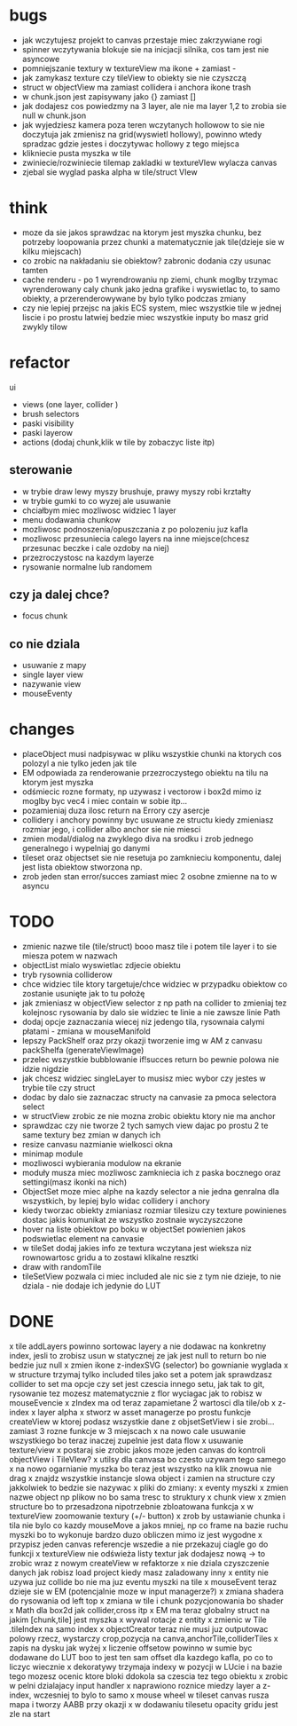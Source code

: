 # bugs

- jak wczytujesz projekt to canvas przestaje miec zakrzywiane rogi
- spinner wczytywania blokuje sie na inicjacji silnika, cos tam jest nie asyncowe
- pomniejszanie textury w textureView ma ikone + zamiast -
- jak zamykasz texture czy tileView to obiekty sie nie czyszczą
- struct w objectView ma zamiast collidera i anchora ikone trash
- w chunk.json jest zapisywany jako {} zamiast []
- jak dodajesz cos powiedzmy na 3 layer, ale nie ma layer 1,2 to zrobia sie null w chunk.json
- jak wyjedziesz kamera poza teren wczytanych hollowow to sie nie doczytuja jak zmienisz na grid(wyswietl hollowy), powinno wtedy spradzac gdzie jestes i doczytywac hollowy z tego miejsca
- klikniecie pusta myszka w tile
- zwiniecie/rozwiniecie tilemap zakladki w textureVIew wylacza canvas
- zjebal sie wyglad paska alpha w tile/struct VIew

# think

- moze da sie jakos sprawdzac na ktorym jest myszka chunku, bez potrzeby loopowania przez chunki a matematycznie jak tile(dzieje sie w kilku miejscach)
- co zrobic na nakładaniu sie obiektow? zabronic dodania czy usunac tamten
- cache renderu - po 1 wyrendrowaniu np ziemi, chunk moglby trzymac wyrenderowany caly chunk jako jedna grafike i wyswietlac to, to samo obiekty, a przerenderowywane by bylo tylko podczas zmiany
- czy nie lepiej przejsc na jakis ECS system, miec wszystkie tile w jednej liscie i po prostu latwiej bedzie miec wszystkie inputy bo masz grid zwykly tilow

# refactor

ui

- views (one layer, collider )
- brush selectors
- paski visibility
- paski layerow
- actions (dodaj chunk,klik w tile by zobaczyc liste itp)

## sterowanie

- w trybie draw lewy myszy brushuje, prawy myszy robi krztałty
- w trybie gumki to co wyzej ale usuwanie
- chciałbym miec mozliwosc widziec 1 layer
- menu dodawania chunkow
- mozliwosc podnoszenia/opuszczania z po polozeniu juz kafla
- mozliwosc przesuniecia calego layers na inne miejsce(chcesz przesunac beczke i cale ozdoby na niej)
- przezroczystosc na kazdym layerze
- rysowanie normalne lub randomem

## czy ja dalej chce?

- focus chunk

## co nie dziala

- usuwanie z mapy
- single layer view
- nazywanie view
- mouseEventy

# changes

- placeObject musi nadpisywac w pliku wszystkie chunki na ktorych cos polozyl a nie tylko jeden jak tile
- EM odpowiada za renderowanie przezroczystego obiektu na tilu na ktorym jest myszka
- odśmiecic rozne formaty, np uzywasz i vectorow i box2d mimo iz moglby byc vec4 i miec contain w sobie itp...
- pozamieniaj duza ilosc return na Errory czy asercje
- collidery i anchory powinny byc usuwane ze structu kiedy zmieniasz rozmiar jego, i collider albo anchor sie nie miesci
- zmien modal/dialog na zwyklego diva na srodku i zrob jednego generalnego i wypelniaj go danymi
- tileset oraz objectset sie nie resetuja po zamknieciu komponentu, dalej jest lista obiektow stworzona np.
- zrob jeden stan error/succes zamiast miec 2 osobne zmienne na to w asyncu

# TODO

- zmienic nazwe tile (tile/struct) booo masz tile i potem tile layer i to sie miesza potem w nazwach
- objectList mialo wyswietlac zdjecie obiektu
- tryb rysownia colliderow
- chce widziec tile ktory targetuje/chce widziec w przypadku obiektow co zostanie usunięte jak to tu położę
- jak zmieniasz w objectView selector z np path na collider to zmieniaj tez kolejnosc rysowania by dalo sie widziec te linie a nie zawsze linie Path
- dodaj opcje zaznaczania wiecej niz jedengo tila, rysownaia calymi płatami - zmiana w mouseManifold
- lepszy PackShelf oraz przy okazji tworzenie img w AM z canvasu packShelfa (generateViewImage)
- przelec wszystkie bubblowanie if!succes return bo pewnie polowa nie idzie nigdzie
- jak chcesz widziec singleLayer to musisz miec wybor czy jestes w trybie tile czy struct
- dodac by dalo sie zaznaczac structy na canvasie za pmoca selectora select
- w structView zrobic ze nie mozna zrobic obiektu ktory nie ma anchor
- sprawdzac czy nie tworze 2 tych samych view dajac po prostu 2 te same textury bez zmian w danych ich
- resize canvasu nazmianie wielkosci okna
- minimap module
- mozliwosci wybierania modulow na ekranie
- moduły musza miec mozliwosc zamkniecia ich z paska bocznego oraz settingi(masz ikonki na nich)
- ObjectSet moze miec alphe na kazdy selector a nie jedna genralna dla wszystkich, by lepiej bylo widac collidery i anchory
- kiedy tworzac obiekty zmianiasz rozmiar tilesizu czy texture powinienes dostac jakis komunikat ze wszystko zostnaie wyczyszczone
- hover na liste obiektow po boku w objectSet powienien jakos podswietlac element na canvasie
- w tileSet dodaj jakies info ze textura wczytana jest wieksza niz rownowartosc gridu a to zostawi klikalne resztki
- draw with randomTile
- tileSetView pozwala ci miec included ale nic sie z tym nie dzieje, to nie dziala - nie dodaje ich jedynie do LUT

# DONE

x tile addLayers powinno sortowac layery a nie dodawac na konkretny index, jesli to zrobisz usun w statycznej ze jak jest null to return bo nie bedzie juz null
x zmien ikone z-indexSVG (selector) bo gownianie wyglada
x w structure trzymaj tylko included tiles jako set a potem jak sprawdzasz collider to set ma opcje czy set jest czescia innego setu, jak tak to git, rysowanie tez mozesz matematycznie z flor wyciagac jak to robisz w mouseEvencie
x zIndex ma od teraz zapamietane 2 wartosci dla tile/ob
x z-index
x layer alpha
x stworz w asset managerze po prostu funkcje createView w ktorej podasz wszystkie dane z objsetSetView i sie zrobi... zamiast 3 rozne funkcje w 3 miejscach
x na nowo cale usuwanie wszystkiego bo teraz inaczej zupelnie jest data flow
x usuwanie texture/view
x postaraj sie zrobic jakos moze jeden canvas do kontroli objectView i TileVIew?
x utilsy dla canvasa bo czesto uzywam tego samego
x na nowo ogarnianie myszka bo teraz jest wszystko na klik znowua nie drag
x znajdz wszystkie instancje slowa object i zamien na structure czy jakkolwiek to bedzie sie nazywac
x pliki do zmiany:
x eventy myszki
x zmien nazwe object np plikow no bo sama tresc to struktury
x chunk view
x zmien structure bo to przesadzona nipotrzebnie zbloatowana funkcja
x w textureView zoomowanie textury (+/- button)
x zrob by ustawianie chunka i tila nie bylo co kazdy mouseMove a jakos mniej, np co frame na bazie ruchu myszki bo to wykonuje bardzo duzo obliczen mimo iz jest wygodne
x przypisz jeden canvas referencje wszedie a nie przekazuj ciagle go do funkcji
x textureView nie odświeża listy textur jak dodajesz nową -> to zrobic wraz z nowym createView w refaktorze
x nie dziala czyszczenie danych jak robisz load project kiedy masz zaladowany inny
x entity nie uzywa juz collide bo nie ma juz eventu myszki na tile
x mouseEvent teraz dzieje sie w EM (potencjalnie moze w input managerze?)
x zmiana shadera do rysowania od left top
x zmiana w tile i chunk pozycjonowania bo shader
x Math dla box2d jak collider,cross itp
x EM ma teraz globalny struct na jakim [chunk,tile] jest myszka
x wywal rotacje z entity
x zmienic w Tile .tileIndex na samo index
x objectCreator teraz nie musi juz outputowac polowy rzecz, wystarczy crop,pozycja na canva,anchorTile,colliderTiles
x zapis na dysku jak wyżej
x liczenie offsetow powinno w sumie byc dodawane do LUT boo to jest ten sam offset dla kazdego kafla, po co to liczyc wiecznie
x dekoratywy trzymaja indexy w pozycji w LUcie i na bazie tego mozesz ocenic ktore bloki ddokola sa czescia tez tego obiektu
x zrobic w pelni dzialajacy input handler
x naprawiono roznice miedzy layer a z-index, wczesniej to bylo to samo
x mouse wheel w tileset canvas rusza mapa i tworzy AABB przy okazji
x w dodawaniu tilesetu opacity gridu jest zle na start
